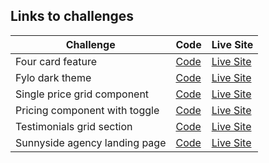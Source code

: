 ## Links to challenges

| Challenge   | Code  | Live Site |
| ------ | ------ | ------ |
|Four card feature  | [Code](https://github.com/hannahshiels/front-end-mentor/tree/master/four-card-feature-section-master) | [Live Site](https://hannahshiels.github.io/front-end-mentor/four-card-feature-section-master/index.html) 
| Fylo dark theme | [Code](https://github.com/hannahshiels/front-end-mentor/tree/master/fylo-dark-theme-landing-page-master) | [Live Site](https://hannahshiels.github.io/front-end-mentor/fylo-dark-theme-landing-page-master/index.html) |
| Single price grid component| [Code](https://github.com/hannahshiels/front-end-mentor/tree/master/single-price-grid-component-master) | [Live Site](https://hannahshiels.github.io/front-end-mentor/single-price-grid-component-master/index.html) |
|  Pricing component with toggle| [Code](https://github.com/hannahshiels/front-end-mentor/tree/master/pricing-component-with-toggle-master) | [Live Site](https://hannahshiels.github.io/front-end-mentor/pricing-component-with-toggle-master/index.html) |
|  Testimonials grid section | [Code](https://github.com/hannahshiels/front-end-mentor/tree/master/testimonials-grid-section-main) | [Live Site](https://hannahshiels.github.io/front-end-mentor/testimonials-grid-section-main/index.html) |
| Sunnyside agency landing page | [Code](https://github.com/hannahshiels/front-end-mentor/tree/master/sunnyside-agency-landing-page-main) | [Live Site](https://hannahshiels.github.io/front-end-mentor/sunnyside-agency-landing-page-main/index.html) |


